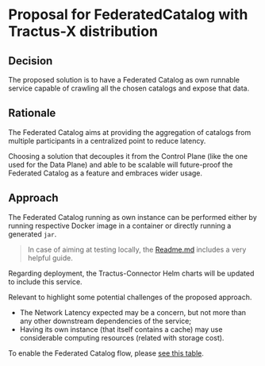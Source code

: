 # Proposal for FederatedCatalog with Tractus-X distribution

## Decision

The proposed solution is to have a Federated Catalog as own runnable service capable of crawling all the chosen catalogs and expose that data.

## Rationale

The Federated Catalog aims at providing the aggregation of catalogs from multiple participants in a centralized point to reduce latency.

Choosing a solution that decouples it from the Control Plane (like the one used for the Data Plane) and able to be scalable will future-proof the Federated Catalog as a feature and embraces wider usage.

## Approach

The Federated Catalog running as own instance can be performed either by running respective Docker image in a container or directly running a generated `jar`. 

> In case of aiming at testing locally, the [Readme.md](https://github.com/eclipse-edc/FederatedCatalog/blob/main/README.md) includes a very helpful guide. 

Regarding deployment, the Tractus-Connector Helm charts will be updated to include this service.  

Relevant to highlight some potential challenges of the proposed approach. 
- The Network Latency expected may be a concern, but not more than any other downstream dependencies of the service;
- Having its own instance (that itself contains a cache) may use considerable computing resources (related with storage cost).

To enable the Federated Catalog flow, please [see this table](https://github.com/eclipse-tractusx/tractusx-edc/blob/75bdacbad43e2cad352204ea28a359c6aac7adea/docs/development/management-domains/README.md#enable-and-configure-the-crawler-subsystem).